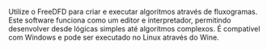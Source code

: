 Utilize o FreeDFD para criar e executar algoritmos através de fluxogramas. Este software funciona como um editor e interpretador, permitindo desenvolver desde lógicas simples até algoritmos complexos. É compatível com Windows e pode ser executado no Linux através do Wine.